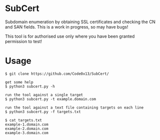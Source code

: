 # SubCert
Subdomain enumeration by obtaining SSL certificates and checking the CN and SAN fields. This is a work in progress, so may have bugs! 

This tool is for authorised use only where you have been granted permission to test!

# Usage
```
$ git clone https://github.com/Code0x13/SubCert/

get some help
$ python3 subcert.py -h

run the tool against a single target
$ python3 subcert.py -t example.domain.com

run the tool against a text file containing targets on each line
$ python3 subcert.py -f targets.txt

$ cat targets.txt
example-1.domain.com
example-2.domain.com
example-3.domain.com
```

